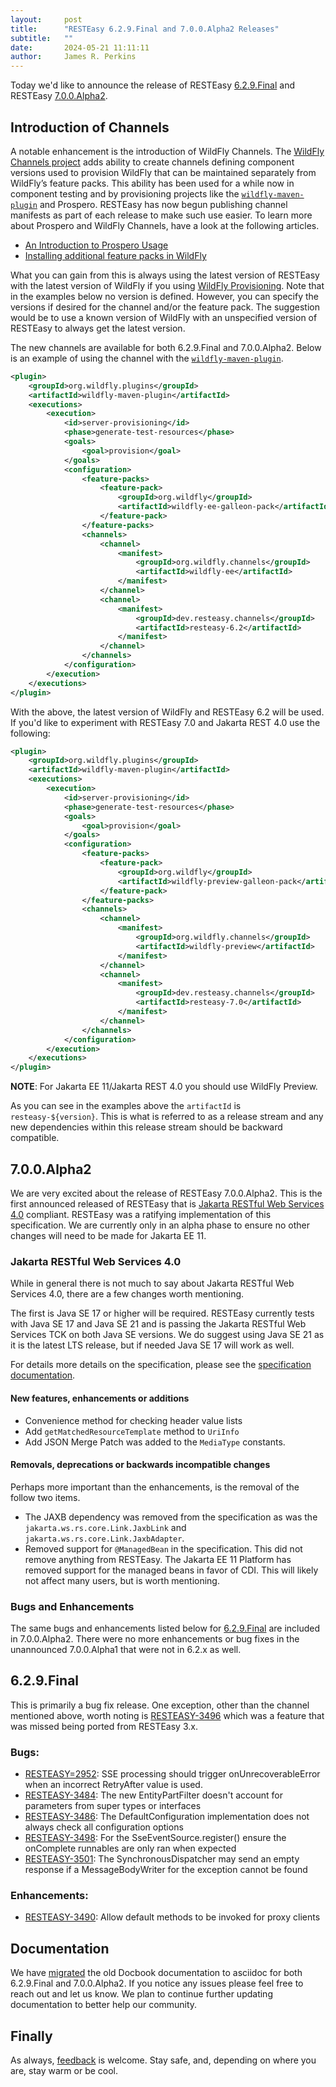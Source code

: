 ```yaml
---
layout:     post
title:      "RESTEasy 6.2.9.Final and 7.0.0.Alpha2 Releases"
subtitle:   ""
date:       2024-05-21 11:11:11
author:     James R. Perkins
---
```


Today we'd like to announce the release of RESTEasy [6.2.9.Final](/downloads#629final) and RESTEasy
[7.0.0.Alpha2](/downloads#700alpha2).

## Introduction of Channels

A notable enhancement is the introduction of WildFly Channels. The [WildFly Channels project](https://github.com/wildfly-extras/wildfly-channel) adds ability to create channels 
defining component versions used to provision WildFly that can be maintained separately from WildFly’s feature packs. 
This ability has been used for a while now in component testing and by provisioning projects like the 
[`wildfly-maven-plugin`](https://docs.wildfly.org/wildfly-maven-plugin) and Prospero. RESTEasy has now begun publishing 
channel manifests as part of each release to make such use easier. To learn more about Prospero and WildFly Channels, 
have a look at the following articles.

- [An Introduction to Prospero Usage](https://www.wildfly.org/news/2023/04/05/prospero)
- [Installing additional feature packs in WildFly](https://www.wildfly.org/news/2023/11/27/prospero-add-feature-pack/)

What you can gain from this is always using the latest version of RESTEasy with the latest version of WildFly if you
using [WildFly Provisioning](https://docs.wildfly.org/32/Galleon_Guide.html). Note that in the examples below no version
is defined. However, you can specify the versions if desired for the channel and/or the feature pack. The suggestion
would be to use a known version of WildFly with an unspecified version of RESTEasy to always get the latest version.

The new channels are available for both 6.2.9.Final and 7.0.0.Alpha2. Below is an example of using the channel with the
[`wildfly-maven-plugin`](https://docs.wildfly.org/wildfly-maven-plugin).

```xml
<plugin>
    <groupId>org.wildfly.plugins</groupId>
    <artifactId>wildfly-maven-plugin</artifactId>
    <executions>
        <execution>
            <id>server-provisioning</id>
            <phase>generate-test-resources</phase>
            <goals>
                <goal>provision</goal>
            </goals>
            <configuration>
                <feature-packs>
                    <feature-pack>
                        <groupId>org.wildfly</groupId>
                        <artifactId>wildfly-ee-galleon-pack</artifactId>
                    </feature-pack>
                </feature-packs>
                <channels>
                    <channel>
                        <manifest>
                            <groupId>org.wildfly.channels</groupId>
                            <artifactId>wildfly-ee</artifactId>
                        </manifest>
                    </channel>
                    <channel>
                        <manifest>
                            <groupId>dev.resteasy.channels</groupId>
                            <artifactId>resteasy-6.2</artifactId>
                        </manifest>
                    </channel>
                </channels>
            </configuration>
        </execution>
    </executions>
</plugin>
```

With the above, the latest version of WildFly and RESTEasy 6.2 will be used. If you'd like to experiment with RESTEasy
7.0 and Jakarta REST 4.0 use the following:

```xml
<plugin>
    <groupId>org.wildfly.plugins</groupId>
    <artifactId>wildfly-maven-plugin</artifactId>
    <executions>
        <execution>
            <id>server-provisioning</id>
            <phase>generate-test-resources</phase>
            <goals>
                <goal>provision</goal>
            </goals>
            <configuration>
                <feature-packs>
                    <feature-pack>
                        <groupId>org.wildfly</groupId>
                        <artifactId>wildfly-preview-galleon-pack</artifactId>
                    </feature-pack>
                </feature-packs>
                <channels>
                    <channel>
                        <manifest>
                            <groupId>org.wildfly.channels</groupId>
                            <artifactId>wildfly-preview</artifactId>
                        </manifest>
                    </channel>
                    <channel>
                        <manifest>
                            <groupId>dev.resteasy.channels</groupId>
                            <artifactId>resteasy-7.0</artifactId>
                        </manifest>
                    </channel>
                </channels>
            </configuration>
        </execution>
    </executions>
</plugin>
```

**NOTE**: For Jakarta EE 11/Jakarta REST 4.0 you should use WildFly Preview.

As you can see in the examples above the `artifactId` is `resteasy-${version}`. This is what is referred to as a
release stream and any new dependencies within this release stream should be backward compatible.

## 7.0.0.Alpha2

We are very excited about the release of RESTEasy 7.0.0.Alpha2. This is the first announced released of RESTEasy that
is [Jakarta RESTful Web Services 4.0](https://jakarta.ee/specifications/restful-ws/4.0/) compliant. RESTEasy was
a ratifying implementation of this specification. We are currently only in an alpha phase to ensure no other changes
will need to be made for Jakarta EE 11.

### Jakarta RESTful Web Services 4.0
While in general there is not much to say about Jakarta RESTful Web Services 4.0, there are a few changes worth
mentioning.

The first is Java SE 17 or higher will be required. RESTEasy currently tests with Java SE 17 and Java SE 21 and is
passing the Jakarta RESTful Web Services TCK on both Java SE versions. We do suggest using Java SE 21 as it is the
latest LTS release, but if needed Java SE 17 will work as well.

For details more details on the specification, please see the [specification documentation](https://jakarta.ee/specifications/restful-ws/4.0/).

#### New features, enhancements or additions

- Convenience method for checking header value lists
- Add `getMatchedResourceTemplate` method to `UriInfo`
- Add JSON Merge Patch was added to the `MediaType` constants.

#### Removals, deprecations or backwards incompatible changes

Perhaps more important than the enhancements, is the removal of the follow two items.

- The JAXB dependency was removed from the specification as was the `jakarta.ws.rs.core.Link.JaxbLink` and
  `jakarta.ws.rs.core.Link.JaxbAdapter`.
- Removed support for `@ManagedBean` in the specification. This did not remove anything from RESTEasy. The Jakarta EE 11
  Platform has removed support for the managed beans in favor of CDI. This will likely not affect many users, but is
  worth mentioning.

### Bugs and Enhancements

The same bugs and enhancements listed below for [6.2.9.Final](#bugs) are included in 7.0.0.Alpha2. There were no more
enhancements or bug fixes in the unannounced 7.0.0.Alpha1 that were not in 6.2.x as well.

## 6.2.9.Final

This is primarily a bug fix release. One exception, other than the channel mentioned above, worth noting is 
[RESTEASY-3496](https://issues.redhat.com/browse/RESTEASY-3496) which was a feature that was missed being ported from RESTEasy 3.x.

### Bugs:

- [RESTEASY=2952](https://issues.redhat.com/browse/RESTEASY-2952): SSE processing should trigger onUnrecoverableError when an incorrect RetryAfter value is used.
- [RESTEASY-3484](https://issues.redhat.com/browse/RESTEASY-3484): The new EntityPartFilter doesn't account for parameters from super types or interfaces
- [RESTEASY-3486](https://issues.redhat.com/browse/RESTEASY-3486): The DefaultConfiguration implementation does not always check all configuration options
- [RESTEASY-3498](https://issues.redhat.com/browse/RESTEASY-3498): For the SseEventSource.register() ensure the onComplete runnables are only ran when expected
- [RESTEASY-3501](https://issues.redhat.com/browse/RESTEASY-3501): The SynchronousDispatcher may send an empty response if a MessageBodyWriter for the exception cannot be found

### Enhancements:

- [RESTEASY-3490](https://issues.redhat.com/browse/RESTEASY-3490): Allow default methods to be invoked for proxy clients

## Documentation

We have [migrated](https://issues.redhat.com/browse/RESTEASY-3066) the old Docbook documentation to asciidoc for both
6.2.9.Final and 7.0.0.Alpha2. If you notice any issues please feel free to reach out and let us know. We plan to
continue further updating documentation to better help our community.

## Finally

As always, [feedback](https://github.com/resteasy/resteasy/discussions/) is welcome. Stay safe, and, depending on where 
you are, stay warm or be cool.
